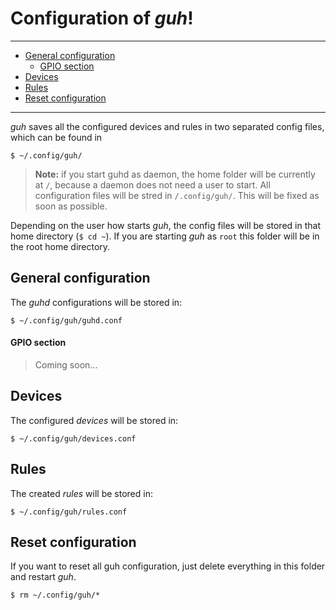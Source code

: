 # Configuration of *guh*!
--------------------------------------------
* [General configuration](https://github.com/guh/guh/wiki/Configuration#general-configuration)
    * [GPIO section](https://github.com/guh/guh/wiki/Configuration#gpio-section)
* [Devices](https://github.com/guh/guh/wiki/Configuration#devices)
* [Rules](https://github.com/guh/guh/wiki/Configuration#rules)
* [Reset configuration](https://github.com/guh/guh/wiki/Configuration#reset-configuration)

--------------------------------------------
*guh* saves all the configured devices and rules in two separated config files, which can be found in

    $ ~/.config/guh/

> **Note:** if you start guhd as daemon, the home folder will be currently at `/`, because a daemon does not need a user to start. All configuration files will be stred in `/.config/guh/`. This will be fixed as soon as possible.


Depending on the user how starts *guh*, the config files will be stored in that home directory (`$ cd ~`). If you are starting *guh* as `root` this folder will be in the root home directory. 

    
## General configuration

The *guhd* configurations will be stored in:

    $ ~/.config/guh/guhd.conf

#### GPIO section

> Coming soon...

## Devices
    
The configured *devices* will be stored in:

    $ ~/.config/guh/devices.conf

## Rules

The created *rules* will be stored in:

    $ ~/.config/guh/rules.conf

## Reset configuration

If you want to reset all guh configuration, just delete everything in this folder and restart *guh*.

    $ rm ~/.config/guh/*
    

